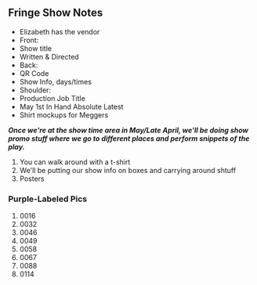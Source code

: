 ## Fringe Show Notes

- Elizabeth has the vendor
- Front:
- Show title
- Written & Directed
- Back:
- QR Code
- Show Info, days/times
- Shoulder:
- Production Job Title
- May 1st In Hand Absolute Latest
- Shirt mockups for Meggers

***Once we're at the show time area in May/Late April, we'll be doing show promo stuff where we go to different places and perform snippets of the play.***
1. You can walk around with a t-shirt
2. We'll be putting our show info on boxes and carrying around shtuff
3. Posters

### Purple-Labeled Pics
1. 0016
2. 0032
3. 0046
4. 0049
5. 0058
6. 0067
7. 0088
8. 0114

